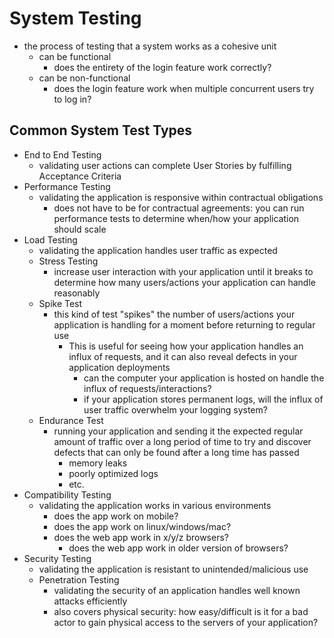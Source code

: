 # System Testing
- the process of testing that a system works as a cohesive unit
    - can be functional
        - does the entirety of the login feature work correctly?
    - can be non-functional
        - does the login feature work when multiple concurrent users try to log in?

## Common System Test Types
- End to End Testing
    - validating user actions can complete User Stories by fulfilling Acceptance Criteria
- Performance Testing
    - validating the application is responsive within contractual obligations
        - does not have to be for contractual agreements: you can run performance tests to determine when/how your application should scale
- Load Testing
    - validating the application handles user traffic as expected
    - Stress Testing
        - increase user interaction with your application until it breaks to determine how many users/actions your application can handle reasonably
    - Spike Test
        - this kind of test "spikes" the number of users/actions your application is handling for a moment before returning to regular use
            - This is useful for seeing how your application handles an influx of requests, and it can also reveal defects in your application deployments
                - can the computer your application is hosted on handle the influx of requests/interactions?
                - if your application stores permanent logs, will the influx of user traffic overwhelm your logging system?
    - Endurance Test
        - running your application and sending it the expected regular amount of traffic over a long period of time to try and discover defects that can only be found after a long time has passed
            - memory leaks
            - poorly optimized logs
            - etc.
- Compatibility Testing
    - validating the application works in various environments
        - does the app work on mobile?
        - does the app work on linux/windows/mac?
        - does the web app work in x/y/z browsers?
            - does the web app work in older version of browsers?
- Security Testing
    - validating the application is resistant to unintended/malicious use
    - Penetration Testing
        - validating the security of an application handles well known attacks efficiently
        - also covers physical security: how easy/difficult is it for a bad actor to gain physical access to the servers of your application?

